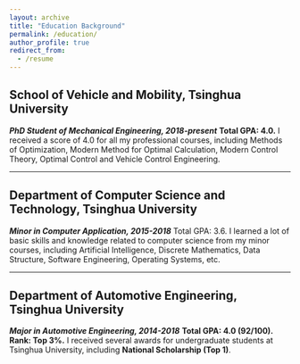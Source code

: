 ```yaml
---
layout: archive
title: "Education Background"
permalink: /education/
author_profile: true
redirect_from:
  - /resume
---
```


## School of Vehicle and Mobility, Tsinghua University
***PhD Student of Mechanical Engineering, 2018-present***
**Total GPA: 4.0.** I received a score of 4.0 for all my professional courses, including Methods of Optimization, Modern Method for Optimal Calculation, Modern Control Theory, Optimal Control and Vehicle Control Engineering.

------

##  Department of Computer Science and Technology, Tsinghua University
***Minor in Computer Application, 2015-2018***
Total GPA: 3.6. I learned a lot of basic skills and knowledge related to computer science from my minor courses, including Artificial Intelligence, Discrete Mathematics, Data Structure, Software Engineering, Operating Systems, etc.

------

## Department of Automotive Engineering, Tsinghua University
***Major in Automotive Engineering, 2014-2018***
**Total GPA: 4.0 (92/100). Rank: Top 3%.** I received several awards for undergraduate students at Tsinghua University, including **National Scholarship (Top 1)**.

